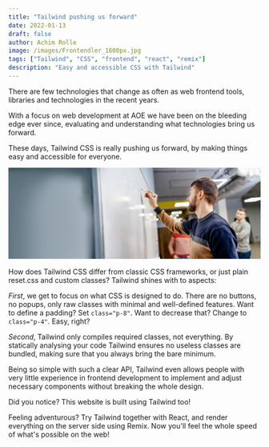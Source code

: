 ```yaml
---
title: "Tailwind pushing us forward"
date: 2022-01-13
draft: false
author: Achim Rolle
image: /images/Frontendler_1600px.jpg
tags: ["Tailwind", "CSS", "frontend", "react", "remix"]
description: "Easy and accessible CSS with Tailwind"
---
```


There are few technologies that change as often as web frontend tools, libraries and technologies in the recent years.

With a focus on web development at AOE we have been on the bleeding edge ever since, evaluating and understanding what technologies bring us forward.

<!--more-->

These days, Tailwind CSS is really pushing us forward, by making things easy and accessible for everyone.

![Frontend Development at AOE](/images/Frontendler_1600px.jpg)

How does Tailwind CSS differ from classic CSS frameworks, or just plain reset.css and custom classes? Tailwind shines with to aspects:

_First_, we get to focus on what CSS is designed to do. There are no buttons, no popups, only raw classes with minimal and well-defined features. Want to define a padding? Set `class="p-8"`. Want to decrease that? Change to `class="p-4"`. Easy, right?

_Second_, Tailwind only compiles required classes, not everything. By statically analysing your code Tailwind ensures no useless classes are bundled, making sure that you always bring the bare minimum.

Being so simple with such a clear API, Tailwind even allows people with very little experience in frontend development to implement and adjust necessary components without breaking the whole design.

Did you notice? This website is built using Tailwind too!

Feeling adventurous? Try Tailwind together with React, and render everything on the server side using Remix. Now you'll feel the whole speed of what's possible on the web!
